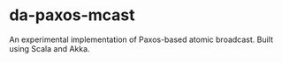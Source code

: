 # da-paxos-mcast

An experimental implementation of Paxos-based atomic broadcast. Built using Scala and Akka.

